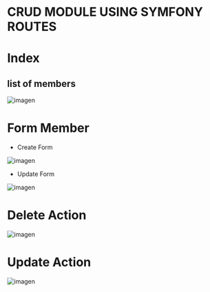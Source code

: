 # CRUD MODULE USING SYMFONY ROUTES

# Index
## list of members

![imagen](https://github.com/TeslaVel/PrestaShopModules/assets/95509478/e3ffb956-047e-4797-9c89-348a7a76e6c7)


# Form Member
- Create Form

![imagen](https://github.com/TeslaVel/PrestaShopModules/assets/95509478/a0f64cd3-49d1-4e02-ba44-0cc415b936a8)


- Update Form

![imagen](https://github.com/TeslaVel/PrestaShopModules/assets/95509478/b5266739-4d21-4376-a4b6-37fe714dc86f)





# Delete Action

![imagen](https://github.com/TeslaVel/PrestaShopModules/assets/95509478/68335fa8-2292-464d-b860-432959ebdb57)

# Update Action
![imagen](https://github.com/TeslaVel/PrestaShopModules/assets/95509478/d33d46dd-77da-433c-abeb-57463dc5c88b)

